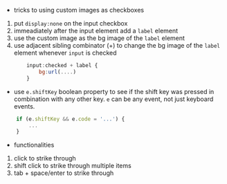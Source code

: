 - tricks to using custom images as checkboxes

1.  put `display:none` on the input checkbox
2.  immeadiately after the input element add a `label` element
3.  use the custom image as the bg image of the `label` element
4.  use adjacent sibling combinator (+) to change the bg image of the `label` element whenever `input` is checked
    ```js
        input:checked + label {
            bg:url(....)
        }
    ```

- use `e.shiftKey` boolean property to see if the shift key was pressed in combination with any other key. `e` can be any event, not just keyboard events.

```js
    if (e.shiftKey && e.code = '...') {
        ...
    }
```

- functionalities

1. click to strike through
2. shift click to strike through multiple items
3. tab + space/enter to strike through
